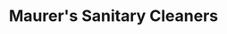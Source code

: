 ---
title: "Maurer's Sanitary Cleaners"
url: /haslett/maurers-sanitary-cleaners/
shop: Wäscherei
---